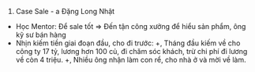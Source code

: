 
1. Case Sale - a Đặng Long Nhật 
- Học Mentor: Để sale tốt => Đến tận công xưởng để hiểu sản phẩm, ông kỹ sư bán hàng 
- Nhịn kiếm tiền giai đoạn đầu, cho đi trước: 
  +, Tháng đầu kiếm về cho công ty 17 tỷ, lương hơn 100 củ, đi chăm sóc khách, trừ chi phí đi lương về còn 4 triệu. 
  +, Nhiều ông nhận làm con rể, cho nhà ở và mời về làm. 
  